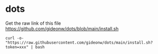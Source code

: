 # dots

Get the raw link of this file https://github.com/gideonw/dots/blob/main/install.sh

```
curl -o- "https://raw.githubusercontent.com/gideonw/dots/main/install.sh?token=xxx" | bash
```
